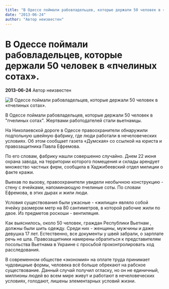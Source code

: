 ```yaml
---
title: "В Одессе поймали рабовладельцев, которые держали 50 человек в «пчелиных сотах»."
date: "2013-06-24"
author: "Автор неизвестен"
---
```


# В Одессе поймали рабовладельцев, которые держали 50 человек в «пчелиных сотах».

**2013-06-24** Автор неизвестен

![В Одессе поймали рабовладельцев, которые держали 50 человек в «пчелиных сотах».](http://eustegney.com/wp-content/uploads/2013/01/20130125-163305.jpg)

В Одессе поймали рабовладельцев, которые держали 50 человек в "пчелиных сотах". Жертвами работодателей стали вьетнамцы.

На Николаевской дороге в Одессе правоохранители обнаружили подпольную швейную фабрику, где люди работали в нечеловеческих условиях. Об этом сообщает газета «Думская» со ссылкой на юриста и правозащитника Павла Ефремова.

По его словам, фабрику нашли совершенно случайно. Днем 22 июня охрана завода, на территории которого помещения и склады арендует множество частных фирм, сообщила в Хаджибеевский отдел милиции о факте кражи.

Выехав по вызову, правоохранители увидели необычною конструкцию - стену с ячейками, напоминающую пчелиные соты. По словам Ефремова, в этих дырах и жили люди.

Условия существования были ужасные - «жилище» являло собой ячейку размером метр на 80 сантиметров, в которой рабочие жили по двое. Из предметов роскоши - вентиляция.

Как выяснилось, около 50 человек, граждан Республики Вьетнам , должны были шить одежду. Среди них - женщины, мужчины и даже девушка 17 лет. Естественно, все документы у швей забрали, о зарплате речь не шла. Правозащитники намерены обратиться к представителям посольства Вьетнама в Украине с просьбой проконтролировать ход расследования.

В современном обществе «экономия» на оплате труда принимает чудовищные формы, человека всё больше обрекают на рабское существование. Данный случай получил огласку, но он не единичный, миллионы людей во всем мире живут и работают в нечеловеческих условиях, голодают, лишены элементарных условий жизни.